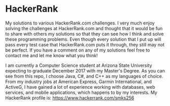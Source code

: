 # HackerRank
My solutions to various HackerRank.com challenges.  I very much enjoy solving the challenges at HackerRank.com and thought that it would be fun to share with others my solutions so that they can see how I think and solve these programming problems.  Even though every solution that I put up will pass every test case that HackerRank.com puts it through, they still may not be perfect.  If you have a comment on any of my solutions feel free to contact me and let me know what you think!

I am currently a Computer Science student at Arizona State University expecting to graduate December 2017 with my Master's Degree.  As you can see from this repo, I choose Java, C#, and C++ as my languages of choice.  From my industry jobs at American Express, Garmin International, and ActiveG, I have gained a lot of experience working with databases, web services, and mobile applications, which happens to by my interests. 
My HackerRank profile is: https://www.hackerrank.com/smks256
